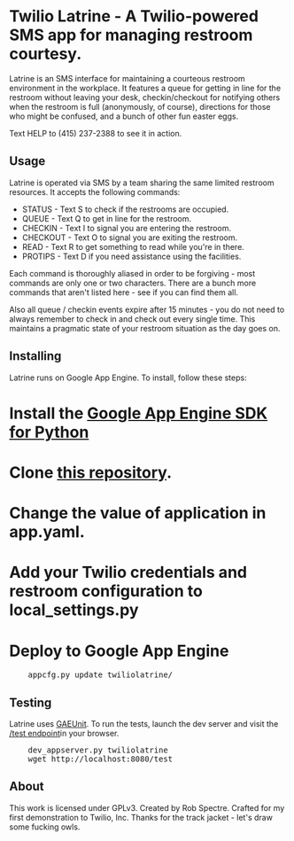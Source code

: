 Twilio Latrine - A Twilio-powered SMS app for managing restroom courtesy.
================================

Latrine is an SMS interface for maintaining a courteous restroom environment in the workplace. It features a queue for getting
in line for the restroom without leaving your desk, checkin/checkout for notifying others when the restroom is full (anonymously, 
of course), directions for those who might be confused, and a bunch of other fun easter eggs.

Text HELP to (415) 237-2388 to see it in action.


Usage
-------------------------

Latrine is operated via SMS by a team sharing the same limited restroom resources.  It accepts the following commands:

* STATUS 	- Text S to check if the restrooms are occupied.
* QUEUE 	- Text Q to get in line for the restroom.
* CHECKIN 	- Text I to signal you are entering the restroom.
* CHECKOUT 	- Text O to signal you are exiting the restroom.
* READ 		- Text R to get something to read while you're in there.
* PROTIPS	- Text D if you need assistance using the facilities.

Each command is thoroughly aliased in order to be forgiving - most commands are only one or two characters.
There are a bunch more commands that aren't listed here - see if you can find them all.

Also all queue / checkin events expire after 15 minutes - you do not need to always remember to check in and check out every
single time.  This maintains a pragmatic state of your restroom situation as the day goes on.


Installing
-------------------------

Latrine runs on Google App Engine.  To install, follow these steps:

# Install the [Google App Engine SDK for Python](http://code.google.com/appengine/downloads.html#Google_App_Engine_SDK_for_Python)
# Clone [this repository](git@github.com:RobSpectre/Twilio-Latrine.git).
# Change the value of application in app.yaml.
# Add your Twilio credentials and restroom configuration to local_settings.py
# Deploy to Google App Engine

<pre>
    appcfg.py update twiliolatrine/
</pre>


Testing
-------------------------

Latrine uses [GAEUnit](http://code.google.com/p/gaeunit/).  To run the tests, launch the dev server and visit the 
[/test endpoint](http://localhost:8080/test)in your browser.

<pre>
	dev_appserver.py twiliolatrine
	wget http://localhost:8080/test
</pre> 


About
-------------------------
This work is licensed under GPLv3.  Created by Rob Spectre.  Crafted for my first demonstration to Twilio, Inc.
Thanks for the track jacket - let's draw some fucking owls.
